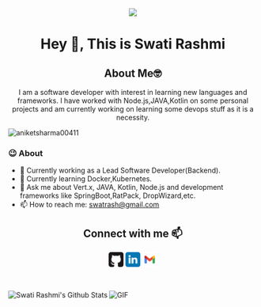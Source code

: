<div align="center">
<img src="https://user-images.githubusercontent.com/42115530/92640221-9728ca00-f2fa-11ea-8994-c72b26e937de.gif" align="center"/>
</div>
<h1 align='center'>Hey 👋, This is Swati Rashmi</h1>
<p align = 'center'> 
<h2 align='center'>About Me🤓</h2>
<p align='center'>I am a software developer with interest in learning new languages and frameworks. I have worked with Node.js,JAVA,Kotlin on some personal projects and am currently working on learning some devops stuff as it is a necessity. 
 <p align="left"> <img src="https://komarev.com/ghpvc/?username=aniketsharma00411" alt="aniketsharma00411" /> </p>

### 😉 About

<!--
- 🔭 I’m currently working on ...
- 🌱 I’m currently learning ...
- 👯 I’m looking to collaborate on ...
- 🤔 I’m looking for help with ...
- 💬 Ask me about ...
- 📫 How to reach me: ...
- 😄 Pronouns: ...
- ⚡ Fun fact: ...
-->

- 🔭 Currently working as a Lead Software Developer(Backend).
- 🌱 Currently learning Docker,Kubernetes.
- 💬 Ask me about Vert.x, JAVA, Kotlin, Node.js and development frameworks like SpringBoot,RatPack, DropWizard,etc.
- 📫 How to reach me: swatrash@gmail.com
</p><h2 align='center'>Connect with me  📫 </h2>
<p align = 'center'> 
 <a href = https://github.com/swat-rash target='_blank'> <img src=https://github.com/edent/SuperTinyIcons/blob/master/images/svg/github.svg height='30' weight='30'/></a>
<a href = https://www.linkedin.com/in/swati-rashmi-bbb80688/ target='_blank'> <img src=https://github.com/edent/SuperTinyIcons/blob/master/images/svg/linkedin.svg height='30' weight='30'/></a> 
<!-- <a href = https://medium.com/<user-name> target='_blank'> <img src=https://github.com/edent/SuperTinyIcons/blob/master/images/svg/medium.svg height='30' weight='30'/></a>  -->
<a href="https://mail.google.com/mail/?view=cm&fs=1&tf=1&to=swatrash@gmail.com" target="_blank"><img src=https://github.com/edent/SuperTinyIcons/blob/master/images/svg/gmail.svg height='30' weight='30'/></a>
<!-- <a href = https://stackoverflow.com/users/<user-name> target='_blank'> <img src=https://github.com/edent/SuperTinyIcons/blob/master/images/svg/stackoverflow.svg height='30' weight='30'/></a> -->

&emsp;

<img align="right" height="250" width="300" alt="GIF" src="https://miro.medium.com/max/1360/1*IRGHmiGsa16stedQvIaZfw.gif" />

![Swati Rashmi's Github Stats](https://github-readme-stats.vercel.app/api?username=swat-rash&theme=vue&show_icons=true)

